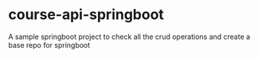# course-api-springboot
A sample springboot project to check all the crud operations and create a base repo for springboot
